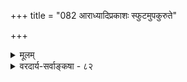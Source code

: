 +++
title = "082 आराध्यादिप्रकाशः स्फुटमुपकुरुते"

+++
<details><summary>मूलम्</summary>

आराध्यादिप्रकाशः स्फुटमुपकुरुते मन्त्रसाध्यो विधीनां प्राशस्त्यादिप्रतीतिर्न च भवति मृषावर्णनैरर्थवादैः ।  
सत्येऽप्याकाङ्क्षितेऽर्थे तदुभयगमिते वाक्यभेदादि न स्याल्लोकेऽप्येवं हि दृष्टं तदनुगतिमुचां सर्वशास्त्रप्रकोपः ॥ ८२ ॥
</details>

<details><summary>वरदार्य-सर्वाङ्कषा - ८२</summary>

मन्त्रार्थवादयोः देवतापरत्वाङ्गीकारेऽपि वाक्यभेददोषाप्रसक्तिं वर्णयति - आराध्येत्यादिना । **मन्त्रसाध्यः** =मन्त्रप्रतिपाद्यः **आराध्यादिप्रकाशः** = तत्तत्कर्माराध्यदेवताप्रकाशनम्, आदिपदेन क्षेपिष्ठत्वादि- 

443. 

765 

सत्येऽप्याकाङ्क्षितेऽर्थे तदुभयगमिते वाक्यभेदादि न स्यात् 

लोकेऽप्येवं हि दृष्टं; तदनुगतिमुचां सर्वशास्त्रप्रकोपः ॥82॥ 

[ देवता न शब्दस्वरूपाः ] 

बुद्धिर्मन्त्रार्थवादैर्भवति दृढतरा देवतातगुणादौ 

चातीन्द्रियेऽक्षैर्न हि भवति; धियां मानता च स्वतो नः । दुःखासंभिन्नदेशादिकमिव फलदा देवता तत्रतत्र 

प्राप्या च श्रूयतेऽतः कथय कथमियं शब्दमात्रादिरूपा ॥83॥ 



गुणप्रकाशनम् **विधीनाम्** = कर्मविधीनाम् **स्फुटम्** = स्पष्टम् **उपकुरुते** = उपकरोत्येव । प्राशस्त्ये यथोपकरोति, तथैव देवतास्वरूपगुणवर्णनादावप्युपकरोत्येव । एवं मन्त्रेष्वपि प्रयोगसमवेतार्थस्मारकत्वाङ्गतयैव स्वार्थेऽपि तात्पर्यवन्ति भवन्तु । नन्वेवं सत्युभयविधाने वाक्यभेदापत्तिरिति चेत्, प्राशस्त्यशेषतयैव देवतावैभवप्रकाशनात्, उभयविधानाभावात् । अर्थवादवाक्यानामर्थशून्यत्वे स्तुतिनिन्दाविभागस्यैव कर्तुमशक्यत्वात् । रुद्ररोदनवाक्यानां निन्दारूपत्ववर्णनात् । अधिकं सेश्वरमीमांसादौ । अन्ततः 'अप्राप्ते तु विधीयन्ते बहवोऽप्येकयत्नतः' इत्याद्यपवादभूयिष्ठे शास्त्रे किमधिकविचारेण । वस्तुतस्तु देवतातत्त्वं परमरहस्यमयमेव । अतोऽत्र वृथाविचारो वर्जनीय एव ॥ 

विषयस्यानुरोधेन शब्दा योज्या विचक्षणैः । शब्दानुरोधी नार्थः स्यात्, शब्दस्त्वर्थानुगो भवेत् ॥ 



तदिदमाहाचार्य :- मृषावर्णनैः मिथ्यावर्णनरूपैः अर्थवादैः प्राशस्त्यादिप्रतीतिः प्राशस्त्यस्य निन्दाया वा प्रतीतिः न च **भवति** = न हि भवितुमर्हति । आकाङ्क्षिते **अर्थे** = अत्यन्तापेक्षिते अर्थे **तदुभयगमिते** =मन्त्रैः अर्थवादैश्च बोधिते सत्येऽपि वाक्यभेदादिदोषोऽपि न स्यात् । लोकेऽपि हि एवं **दृष्टम्** = ' इयं गौः बहुक्षीरा' इत्यादिवाक्येष्वपीदमेव दृष्टम्, अवयवार्थोऽपि विवक्षितः समुदायार्थोऽपि विवक्षितोऽत्र । लोकशास्त्रयोर्न कश्चन संबन्ध इति वदतां मौढ्यं प्रदर्शयति - **तदनुगतिमुचाम्** = लोकवृत्ततस्कराणाम् सर्वशास्त्रप्रकोप : सार्वशास्त्रमप्यर्थहीनमेव स्यात् । लोकशास्त्रयोर्विप्रतीपगामित्वंमन्यैस्तूष्णीमेव स्थातव्यं भवेत् ॥ ८२ ॥
</details>

